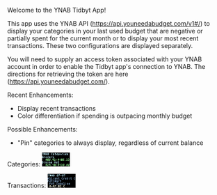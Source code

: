 Welcome to the YNAB Tidbyt App!

This app uses the YNAB API (https://api.youneedabudget.com/v1#/) to display your categories in your last used budget that are negative or partially spent for the current month or to display your most recent transactions. These two configurations are displayed separately. 

You will need to supply an access token associated with your YNAB account in order to enable the Tidbyt app's connection to YNAB. The directions for retrieving the token are here (https://api.youneedabudget.com/).

Recent Enhancements:
* Display recent transactions
* Color differentiation if spending is outpacing monthly budget

Possible Enhancements:
* "Pin" categories to always display, regardless of current balance

Categories:
![](YNAB.webp)

Transactions:
![](YNAB-Transactions.webp)
